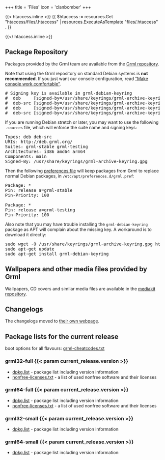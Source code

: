 +++
title = 'Files'
icon = 'clanbomber'
+++

<!-- HACK: required to trigger generation of .htaccess file -->
{{< htaccess.inline >}}
{{ $htaccess := resources.Get "htaccess/files/.htaccess" | resources.ExecuteAsTemplate "files/.htaccess" . }}
<!-- {{$htaccess.Permalink}} -->
{{</ htaccess.inline >}}

## <a name="grmlrepos"></a>Package Repository

Packages provided by the Grml team are available from the <a href="https://deb.grml.org/">Grml repository</a>.

<p>Note that using the Grml repository on standard Debian systems is <b>not recommended</b>. If you just want our console configuration, read <a href="/console/">"Make console work comfortable"</a>.</p>

<pre class="rahmen">
# Signing key is available in grml-debian-keyring
#  deb     [signed-by=/usr/share/keyrings/grml-archive-keyring.gpg] http://deb.grml.org/ grml-stable main
#  deb-src [signed-by=/usr/share/keyrings/grml-archive-keyring.gpg] http://deb.grml.org/ grml-stable main
#  deb     [signed-by=/usr/share/keyrings/grml-archive-keyring.gpg] http://deb.grml.org/ grml-testing main
#  deb-src [signed-by=/usr/share/keyrings/grml-archive-keyring.gpg] http://deb.grml.org/ grml-testing main</pre>

If you are running Debian stretch or later, you may want to use the following <code>.sources</code> file, which will enforce the suite name and signing keys:

<pre class="rahmen">
Types: deb deb-src
URIs: http://deb.grml.org/
Suites: grml-stable grml-testing
Architectures: i386 amd64 arm64
Components: main
Signed-By: /usr/share/keyrings/grml-archive-keyring.gpg</pre>

Then the following <a href="https://manpages.debian.org/apt_preferences">preferences file</a> will keep packages from Grml to replace normal Debian packages, in <code>/etc/apt/preferences.d/grml.pref</code>:

<pre class="rahmen">
Package: *
Pin: release a=grml-stable
Pin-Priority: 100

Package: *
Pin: release a=grml-testing
Pin-Priority: 100</pre>

Also note that you may have trouble installing the <code>grml-debian-keyring</code> package as APT will complain about the missing key. A workaround is to download it directly:

<pre class="rahmen">
sudo wget -O /usr/share/keyrings/grml-archive-keyring.gpg https://deb.grml.org/repo-key.gpg
sudo apt-get update
sudo apt-get install grml-debian-keyring
</pre>

## <a name="wallpapers"></a>Wallpapers and other media files provided by Grml

<p>Wallpapers, CD covers and similar media files are available in the
<a href="https://github.com/grml/mediakit/">mediakit repository</a>.</p>

## <a name="changelog"></a>Changelogs

<p>The changelogs moved to <a href="/changelogs/">their own webpage</a>.</p>

## <a name="debian"></a>Package lists for the current release

boot options for all flavours: <a href="https://git.grml.org/f/grml-live/templates/GRML/grml-cheatcodes.txt">grml-cheatcodes.txt</a>

<h3>grml32-full {{< param current_release.version >}}</h3>

<ul>
  <li><a href="grml32-full_{{< param current_release.version >}}/dpkg.list">dpkg.list</a> - package list including version information</li>
  <li><a href="grml32-full_{{< param current_release.version >}}/nonfree-licenses.txt">nonfree-licenses.txt</a> - a list of used nonfree software and their licenses</li>
</ul>

<h3>grml64-full {{< param current_release.version >}}</h3>

<ul>
  <li><a href="grml64-full_{{< param current_release.version >}}/dpkg.list">dpkg.list</a> - package list including version information</li>
  <li><a href="grml64-full_{{< param current_release.version >}}/nonfree-licenses.txt">nonfree-licenses.txt</a> - a list of used nonfree software and their licenses</li>
</ul>

<h3>grml32-small {{< param current_release.version >}}</h3>

<ul>
  <li><a href="grml32-small_{{< param current_release.version >}}/dpkg.list">dpkg.list</a> - package list including version information</li>
</ul>

<h3>grml64-small {{< param current_release.version >}}</h3>

<ul>
  <li><a href="grml64-small_{{< param current_release.version >}}/dpkg.list">dpkg.list</a> - package list including version information</li>
</ul>
